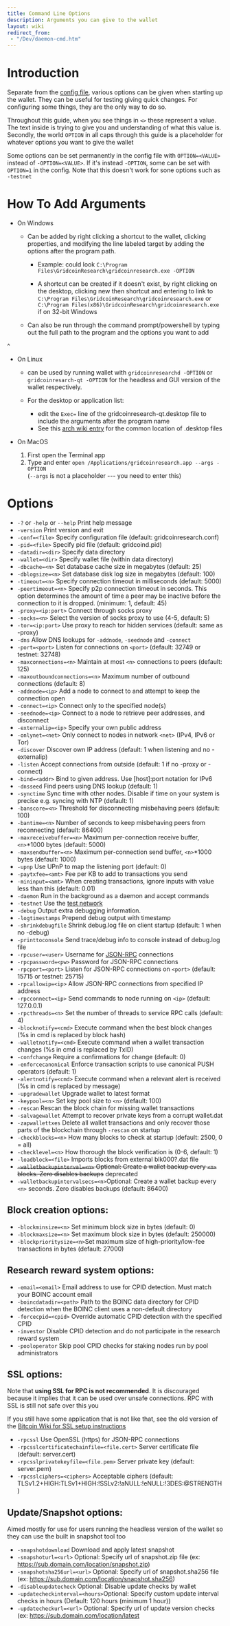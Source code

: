 ```yaml
---
title: Command Line Options 
description: Arguments you can give to the wallet
layout: wiki
redirect_from:
 - "/Dev/daemon-cmd.htm"
---
```


# Introduction

Separate from the [config file](config-file "wikilink"), various options can
be given when starting up the wallet. They can be useful for testing giving 
quick changes. For configuring some things, they are the only way to do so.


Throughout this guide, when you see things in `<>` these represent a value. The
text inside is trying to give you and understanding of what this value is. Secondly,
the world `OPTION` in all caps through this guide is a placeholder for whatever 
options you want to give the wallet


Some options can be set permanently in the config file with `OPTION=<VALUE>` 
instead of `-OPTION=<VALUE>`. If it's instead `-OPTION`, some can be set with
`OPTION=1` in the config. Note that this doesn't work for sone options
such as `-testnet`

# How To Add Arguments

* On Windows 
    * Can be added by right clicking a shortcut to the wallet, clicking properties,
      and modifying the line labeled target by adding the options after the program
      path. 
    
        * Example: could look `C:\Program Files\GridcoinResearch\gridcoinresearch.exe -OPTION `

        
        * A shortcut can be created if it doesn't exist, by right clicking on 
        the desktop, clicking new then shortcut and entering to link to 
        `C:\Program Files\GridcoinResearch\gridcoinresearch.exe` or
        `C:\Program Files(x86)\GridcoinResearch\gridcoinresearch.exe` if on 32-bit
        Windows

    * Can also be run through the command prompt/powershell by typing 
      out the full path to the program and the options you want to add

^
* On Linux 
  * can be used by running wallet with `gridcoinresearchd -OPTION` or `gridcoinresarch-qt -OPTION` for the headless and GUI version of the wallet respectively.

  * For the desktop or application list:
    * edit the `Exec=` line of the gridcoinresearch-qt.desktop file to include the arguments after the program name
    * See this [arch wiki entry](https://wiki.archlinux.org/index.php/desktop_entries#Application_entry) for the common location of .desktop files


* On MacOS 
  1. First open the Terminal app
  2. Type and enter `open /Applications/gridcoinresearch.app --args -OPTION`  
    (`--args` is not a placeholder --- you need to enter this)





# Options 

  * `-?` or `-help` or `--help` Print help message
  * `-version`               Print version and exit
  * `-conf=<file>`           Specify configuration file (default: gridcoinresearch.conf)
  * `-pid=<file>`            Specify pid file (default: gridcoind.pid)
  * `-datadir=<dir>`         Specify data directory
  * `-wallet=<dir>`          Specify wallet file (within data directory)
  * `-dbcache=<n>`           Set database cache size in megabytes (default: 25)
  * `-dblogsize=<n>`         Set database disk log size in megabytes (default: 100)
  * `-timeout=<n>`           Specify connection timeout in milliseconds (default: 5000)
  * `-peertimeout=<n>`       Specify p2p connection timeout in seconds. This option determines the amount of time a peer may be inactive before the connection to it is dropped. (minimum: 1, default: 45)
  * `-proxy=<ip:port>`       Connect through socks proxy
  * `-socks=<n>`             Select the version of socks proxy to use (4-5, default: 5)
  * `-tor=<ip:port>`         Use proxy to reach tor hidden services (default: same as -proxy)
  * `-dns`                   Allow DNS lookups for `-addnode`, `-seednode` and `-connect`
  * `-port=<port>`           Listen for connections on `<port>` (default: 32749 or testnet: 32748)
  * `-maxconnections=<n>`    Maintain at most `<n>` connections to peers (default: 125)
  * `-maxoutboundconnections=<n>` Maximum number of outbound connections (default: 8)
  * `-addnode=<ip>`          Add a node to connect to and attempt to keep the connection open
  * `-connect=<ip>`          Connect only to the specified node(s)
  * `-seednode=<ip>`         Connect to a node to retrieve peer addresses, and disconnect
  * `-externalip=<ip>`       Specify your own public address
  * `-onlynet=<net>`         Only connect to nodes in network `<net>` (IPv4, IPv6 or Tor)
  * `-discover`              Discover own IP address (default: 1 when listening and no -externalip)
  * `-listen`                Accept connections from outside (default: 1 if no -proxy or -connect)
  * `-bind=<addr>`           Bind to given address. Use [host]:port notation for IPv6
  * `-dnsseed`               Find peers using DNS lookup (default: 1)
  * `-synctime`              Sync time with other nodes. Disable if time on your system is precise e.g. syncing with NTP (default: 1)
  * `-banscore=<n>`          Threshold for disconnecting misbehaving peers (default: 100)
  * `-bantime=<n>`           Number of seconds to keep misbehaving peers from reconnecting (default: 86400)
  * `-maxreceivebuffer=<n>`  Maximum per-connection receive buffer, `<n>`*1000 bytes (default: 5000)
  * `-maxsendbuffer=<n>`     Maximum per-connection send buffer, `<n>`*1000 bytes (default: 1000)
  * `-upnp`                  Use UPnP to map the listening port (default: 0)
  * `-paytxfee=<amt>`        Fee per KB to add to transactions you send
  * `-mininput=<amt>`        When creating transactions, ignore inputs with value less than this (default: 0.01)
  * `-daemon`                Run in the background as a daemon and accept commands
  * `-testnet`              Use the [test network](testnet "wikilink")
  * `-debug`                Output extra debugging information.
  * `-logtimestamps`        Prepend debug output with timestamp
  * `-shrinkdebugfile`      Shrink debug.log file on client startup (default: 1 when no -debug)
  * `-printtoconsole`       Send trace/debug info to console instead of debug.log file
  * `-rpcuser=<user>`       Username for [JSON-RPC](rpc "wikilink") connections
  * `-rpcpassword=<pw>`     Password for JSON-RPC connections
  * `-rpcport=<port>`       Listen for JSON-RPC connections on `<port>` (default: 15715 or testnet: 25715)
  * `-rpcallowip=<ip>`      Allow JSON-RPC connections from specified IP address
  * `-rpcconnect=<ip>`      Send commands to node running on `<ip>` (default: 127.0.0.1)
  * `-rpcthreads=<n>`       Set the number of threads to service RPC calls (default: 4)
  * `-blocknotify=<cmd>`    Execute command when the best block changes (%s in cmd is replaced by block hash)
  * `-walletnotify=<cmd>`   Execute command when a wallet transaction changes (%s in cmd is replaced by TxID)
  * `-confchange`           Require a confirmations for change (default: 0)
  * `-enforcecanonical`     Enforce transaction scripts to use canonical PUSH operators (default: 1)
  * `-alertnotify=<cmd>`    Execute command when a relevant alert is received (%s in cmd is replaced by message)
  * `-upgradewallet`        Upgrade wallet to latest format
  * `-keypool=<n>`          Set key pool size to `<n>` (default: 100)
  * `-rescan`               Rescan the block chain for missing wallet transactions
  * `-salvagewallet`        Attempt to recover private keys from a corrupt wallet.dat
  * `-zapwallettxes`        Delete all wallet transactions and only recover those parts of the blockchain through `-rescan` on startup
  * `-checkblocks=<n>`      How many blocks to check at startup (default: 2500, 0 = all)
  * `-checklevel=<n>`       How thorough the block verification is (0-6, default: 1)
  * `-loadblock=<file>`     Imports blocks from external blk000?.dat file
  * ~~`-walletbackupinterval=<n>`    Optional: Create a wallet backup every `<n>` blocks. Zero disables backups~~ deprecated
  * `-walletbackupintervalsecs=<n>`Optional: Create a wallet backup every `<n>` seconds. Zero disables backups (default: 86400)

## Block creation options:
  * `-blockminsize=<n>`     Set minimum block size in bytes (default: 0)
  * `-blockmaxsize=<n>`     Set maximum block size in bytes (default: 250000)
  * `-blockprioritysize=<n>`Set maximum size of high-priority/low-fee transactions in bytes (default: 27000)

## Research reward system options:
  * `-email=<email>`        Email address to use for CPID detection. Must match your BOINC account email
  * `-boincdatadir=<path>`  Path to the BOINC data directory for CPID detection when the BOINC client uses a non-default directory
  * `-forcecpid=<cpid>`     Override automatic CPID detection with the specified CPID
  * `-investor`             Disable CPID detection and do not participate in the research reward system
  * `-pooloperator`         Skip pool CPID checks for staking nodes run by pool administrators

## SSL options: 
Note that **using SSL for RPC is not recommended**. It is discouraged because
it implies that it can be used over unsafe connections. RPC with SSL
is still not safe over this you 

If you still have some application that is not like that, see the old version of the 
[Bitcoin Wiki for SSL setup instructions](https://en.bitcoin.it/w/index.php?title=Enabling_SSL_on_original_client_daemon&oldid=33159)

  * `-rpcssl`                                 Use OpenSSL (https) for JSON-RPC connections
  * `-rpcsslcertificatechainfile=<file.cert>` Server certificate file (default: server.cert)
  * `-rpcsslprivatekeyfile=<file.pem>`        Server private key (default: server.pem)
  * `-rpcsslciphers=<ciphers>`                Acceptable ciphers (default: TLSv1.2+HIGH:TLSv1+HIGH:!SSLv2:!aNULL:!eNULL:!3DES:@STRENGTH)

## Update/Snapshot options:
Aimed mostly for use for users running the headless version of the wallet so they
can use the built in snapshot tool too

  * `-snapshotdownload`           Download and apply latest snapshot
  * `-snapshoturl=<url>`          Optional: Specify url of snapshot.zip file (ex: https://sub.domain.com/location/snapshot.zip)
  * `-snapshotsha256url=<url>`    Optional: Specify url of snapshot.sha256 file (ex: https://sub.domain.com/location/snapshot.sha256)
  * `-disableupdatecheck`         Optional: Disable update checks by wallet
  * `-updatecheckinterval=<hours>`Optional: Specify custom update interval checks in hours (Default: 120 hours (minimum 1 hour))
  * `-updatecheckurl=<url>`       Optional: Specify url of update version checks (ex: https://sub.domain.com/location/latest
